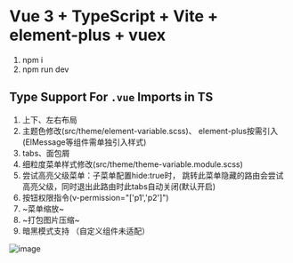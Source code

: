 # Vue 3 + TypeScript + Vite + element-plus + vuex
  
  1. npm i
  2. npm run dev

## Type Support For `.vue` Imports in TS


1. 上下、左右布局
2. 主题色修改(src/theme/element-variable.scss)、 element-plus按需引入(ElMessage等组件需单独引入样式)
3. tabs、面包屑
4. 细粒度菜单样式修改(src/theme/theme-variable.module.scss)
5. 尝试高亮父级菜单：子菜单配置hide:true时， 跳转此菜单隐藏的路由会尝试高亮父级，同时退出此路由时此tabs自动关闭(默认开启)
6. 按钮权限指令(v-permission="['p1','p2']")
7. ~菜单缩放~
8. ~打包图片压缩~
9. 暗黑模式支持 （自定义组件未适配）

![image](https://user-images.githubusercontent.com/27206174/191883270-37fba4fa-d64c-4fed-a77d-4404a8d6db4d.png)


